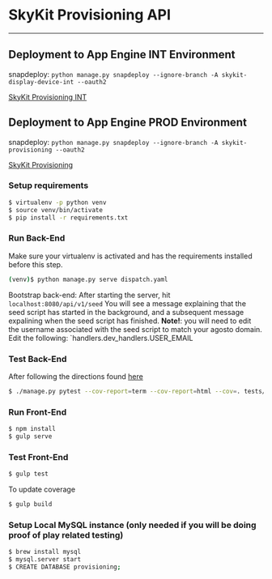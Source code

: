 # SkyKit Provisioning API #
___________________________________________________________________________________________________

## Deployment to App Engine INT Environment ##

snapdeploy: `python manage.py snapdeploy --ignore-branch -A skykit-display-device-int --oauth2`

[SkyKit Provisioning INT](https://skykit-display-device-int.appspot.com/#)

## Deployment to App Engine PROD Environment ##

snapdeploy: `python manage.py snapdeploy --ignore-branch -A skykit-provisioning --oauth2`

[SkyKit Provisioning](https://skykit-provisioning.appspot.com/#)

### Setup requirements

```sh
$ virtualenv -p python venv
$ source venv/bin/activate
$ pip install -r requirements.txt
```


### Run Back-End
Make sure your virtualenv is activated and has the requirements installed before this step.
```sh
(venv)$ python manage.py serve dispatch.yaml
```

Bootstrap back-end: 
After starting the server, hit `localhost:8080/api/v1/seed`
You will see a message explaining that the seed script has started in the background,
and a subsequent message expalining when the seed script has finished.
<b>Note!</b>: you will need to edit the username associated with the seed script to match your agosto domain.
Edit the following: `handlers.dev_handlers.USER_EMAIL

### Test Back-End
After following the directions found <a href="https://sites.google.com/a/dev.agosto.com/skykit/tenant-provisioning/testing">here</a>
```sh
$ ./manage.py pytest --cov-report=term --cov-report=html --cov=. tests/
```
### Run Front-End

```sh
$ npm install
$ gulp serve
```

### Test Front-End

```sh
$ gulp test
```

To update coverage
```sh
$ gulp build
```

### Setup Local MySQL instance (only needed if you will be doing proof of play related testing)

```sh
$ brew install mysql
$ mysql.server start
$ CREATE DATABASE provisioning;
```
